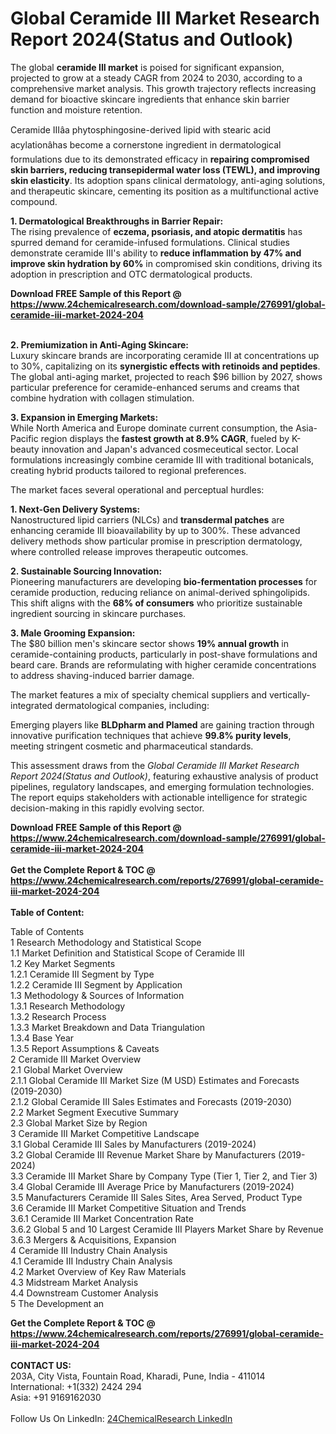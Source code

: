 <h1>Global Ceramide III Market Research Report 2024(Status and Outlook)</h1><p>The global <strong>ceramide III market</strong> is poised for significant expansion, projected to grow at a steady CAGR from 2024 to 2030, according to a comprehensive market analysis. This growth trajectory reflects increasing demand for bioactive skincare ingredients that enhance skin barrier function and moisture retention.</p><p>Ceramide IIIâa phytosphingosine-derived lipid with stearic acid acylationâhas become a cornerstone ingredient in dermatological formulations due to its demonstrated efficacy in <strong>repairing compromised skin barriers, reducing transepidermal water loss (TEWL), and improving skin elasticity</strong>. Its adoption spans clinical dermatology, anti-aging solutions, and therapeutic skincare, cementing its position as a multifunctional active compound.</p><p><strong>1. Dermatological Breakthroughs in Barrier Repair:</strong><br>
The rising prevalence of <strong>eczema, psoriasis, and atopic dermatitis</strong> has spurred demand for ceramide-infused formulations. Clinical studies demonstrate ceramide III's ability to <strong>reduce inflammation by 47% and improve skin hydration by 60%</strong> in compromised skin conditions, driving its adoption in prescription and OTC dermatological products.</p><div><b>Download FREE Sample of this Report @ 
            <a href="https://www.24chemicalresearch.com/download-sample/276991/global-ceramide-iii-market-2024-204">
            https://www.24chemicalresearch.com/download-sample/276991/global-ceramide-iii-market-2024-204</a></b></div><br><p><strong>2. Premiumization in Anti-Aging Skincare:</strong><br>
Luxury skincare brands are incorporating ceramide III at concentrations up to 30%, capitalizing on its <strong>synergistic effects with retinoids and peptides</strong>. The global anti-aging market, projected to reach $96 billion by 2027, shows particular preference for ceramide-enhanced serums and creams that combine hydration with collagen stimulation.</p><p><strong>3. Expansion in Emerging Markets:</strong><br>
While North America and Europe dominate current consumption, the Asia-Pacific region displays the <strong>fastest growth at 8.9% CAGR</strong>, fueled by K-beauty innovation and Japan's advanced cosmeceutical sector. Local formulations increasingly combine ceramide III with traditional botanicals, creating hybrid products tailored to regional preferences.</p><p>The market faces several operational and perceptual hurdles:</p><p><strong>1. Next-Gen Delivery Systems:</strong><br>
Nanostructured lipid carriers (NLCs) and <strong>transdermal patches</strong> are enhancing ceramide III bioavailability by up to 300%. These advanced delivery methods show particular promise in prescription dermatology, where controlled release improves therapeutic outcomes.</p><p><strong>2. Sustainable Sourcing Innovation:</strong><br>
Pioneering manufacturers are developing <strong>bio-fermentation processes</strong> for ceramide production, reducing reliance on animal-derived sphingolipids. This shift aligns with the <strong>68% of consumers</strong> who prioritize sustainable ingredient sourcing in skincare purchases.</p><p><strong>3. Male Grooming Expansion:</strong><br>
The $80 billion men's skincare sector shows <strong>19% annual growth</strong> in ceramide-containing products, particularly in post-shave formulations and beard care. Brands are reformulating with higher ceramide concentrations to address shaving-induced barrier damage.</p><p>The market features a mix of specialty chemical suppliers and vertically-integrated dermatological companies, including:</p><p>Emerging players like <strong>BLDpharm and Plamed</strong> are gaining traction through innovative purification techniques that achieve <strong>99.8% purity levels</strong>, meeting stringent cosmetic and pharmaceutical standards.</p><p>This assessment draws from the <em>Global Ceramide III Market Research Report 2024(Status and Outlook)</em>, featuring exhaustive analysis of product pipelines, regulatory landscapes, and emerging formulation technologies. The report equips stakeholders with actionable intelligence for strategic decision-making in this rapidly evolving sector.</p><div><b>Download FREE Sample of this Report @ 
            <a href="https://www.24chemicalresearch.com/download-sample/276991/global-ceramide-iii-market-2024-204">
            https://www.24chemicalresearch.com/download-sample/276991/global-ceramide-iii-market-2024-204</a></b></div><br><div><b>Get the Complete Report & TOC @ 
            <a href="https://www.24chemicalresearch.com/reports/276991/global-ceramide-iii-market-2024-204">
            https://www.24chemicalresearch.com/reports/276991/global-ceramide-iii-market-2024-204</a></b></div><br>
            <b>Table of Content:</b><p>Table of Contents<br />
1 Research Methodology and Statistical Scope<br />
1.1 Market Definition and Statistical Scope of Ceramide III<br />
1.2 Key Market Segments<br />
1.2.1 Ceramide III Segment by Type<br />
1.2.2 Ceramide III Segment by Application<br />
1.3 Methodology & Sources of Information<br />
1.3.1 Research Methodology<br />
1.3.2 Research Process<br />
1.3.3 Market Breakdown and Data Triangulation<br />
1.3.4 Base Year<br />
1.3.5 Report Assumptions & Caveats<br />
2 Ceramide III Market Overview<br />
2.1 Global Market Overview<br />
2.1.1 Global Ceramide III Market Size (M USD) Estimates and Forecasts (2019-2030)<br />
2.1.2 Global Ceramide III Sales Estimates and Forecasts (2019-2030)<br />
2.2 Market Segment Executive Summary<br />
2.3 Global Market Size by Region<br />
3 Ceramide III Market Competitive Landscape<br />
3.1 Global Ceramide III Sales by Manufacturers (2019-2024)<br />
3.2 Global Ceramide III Revenue Market Share by Manufacturers (2019-2024)<br />
3.3 Ceramide III Market Share by Company Type (Tier 1, Tier 2, and Tier 3)<br />
3.4 Global Ceramide III Average Price by Manufacturers (2019-2024)<br />
3.5 Manufacturers Ceramide III Sales Sites, Area Served, Product Type<br />
3.6 Ceramide III Market Competitive Situation and Trends<br />
3.6.1 Ceramide III Market Concentration Rate<br />
3.6.2 Global 5 and 10 Largest Ceramide III Players Market Share by Revenue<br />
3.6.3 Mergers & Acquisitions, Expansion<br />
4 Ceramide III Industry Chain Analysis<br />
4.1 Ceramide III Industry Chain Analysis<br />
4.2 Market Overview of Key Raw Materials<br />
4.3 Midstream Market Analysis<br />
4.4 Downstream Customer Analysis<br />
5 The Development an</p><div><b>Get the Complete Report & TOC @ 
            <a href="https://www.24chemicalresearch.com/reports/276991/global-ceramide-iii-market-2024-204">
            https://www.24chemicalresearch.com/reports/276991/global-ceramide-iii-market-2024-204</a></b></div><br><b>CONTACT US:</b><br>
            203A, City Vista, Fountain Road, Kharadi, Pune, India - 411014<br>
            International: +1(332) 2424 294<br>
            Asia: +91 9169162030 <br><br>
            Follow Us On LinkedIn: <a href="https://www.linkedin.com/company/24chemicalresearch/">24ChemicalResearch LinkedIn</a>